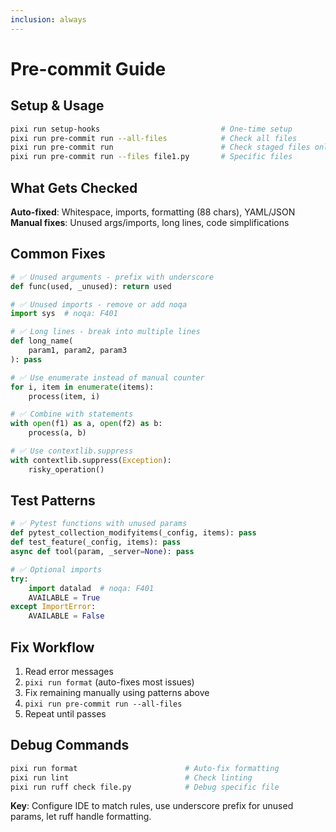 ```yaml
---
inclusion: always
---
```


# Pre-commit Guide

## Setup & Usage
```bash
pixi run setup-hooks                           # One-time setup
pixi run pre-commit run --all-files            # Check all files
pixi run pre-commit run                        # Check staged files only
pixi run pre-commit run --files file1.py       # Specific files
```

## What Gets Checked

**Auto-fixed**: Whitespace, imports, formatting (88 chars), YAML/JSON
**Manual fixes**: Unused args/imports, long lines, code simplifications

## Common Fixes

```python
# ✅ Unused arguments - prefix with underscore
def func(used, _unused): return used

# ✅ Unused imports - remove or add noqa
import sys  # noqa: F401

# ✅ Long lines - break into multiple lines  
def long_name(
    param1, param2, param3
): pass

# ✅ Use enumerate instead of manual counter
for i, item in enumerate(items):
    process(item, i)

# ✅ Combine with statements
with open(f1) as a, open(f2) as b:
    process(a, b)

# ✅ Use contextlib.suppress
with contextlib.suppress(Exception):
    risky_operation()
```

## Test Patterns

```python
# ✅ Pytest functions with unused params
def pytest_collection_modifyitems(_config, items): pass
def test_feature(_config, items): pass
async def tool(param, _server=None): pass

# ✅ Optional imports
try:
    import datalad  # noqa: F401
    AVAILABLE = True
except ImportError:
    AVAILABLE = False
```

## Fix Workflow

1. Read error messages
2. `pixi run format` (auto-fixes most issues)
3. Fix remaining manually using patterns above
4. `pixi run pre-commit run --all-files`
5. Repeat until passes

## Debug Commands
```bash
pixi run format                        # Auto-fix formatting
pixi run lint                          # Check linting
pixi run ruff check file.py            # Debug specific file
```

**Key**: Configure IDE to match rules, use underscore prefix for unused params, let ruff handle formatting.
